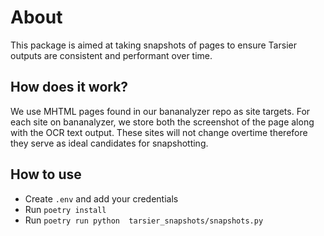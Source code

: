 # About
This package is aimed at taking snapshots of pages to ensure Tarsier outputs are consistent and performant over time. 

## How does it work?
We use MHTML pages found in our bananalyzer repo as site targets. 
For each site on bananalyzer, we store both the screenshot of the page along with the OCR text output. 
These sites will not change overtime therefore they serve as ideal candidates for snapshotting.

## How to use
- Create `.env` and add your credentials
- Run `poetry install`
- Run `poetry run python  tarsier_snapshots/snapshots.py`
